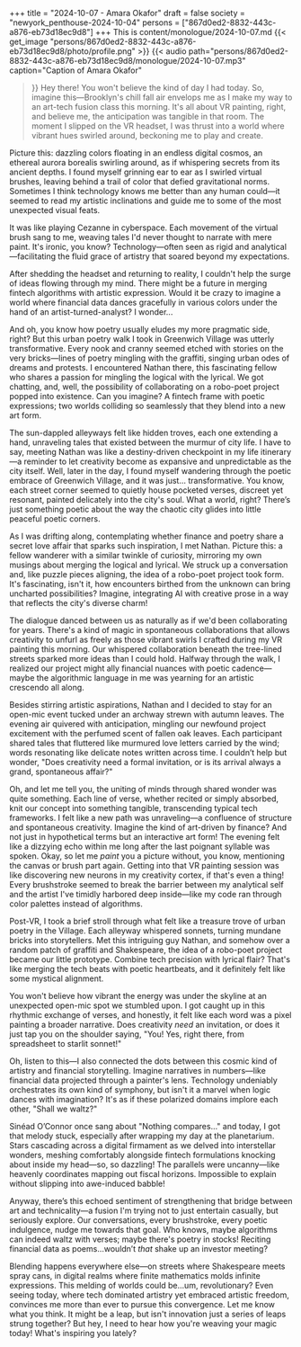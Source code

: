 +++
title = "2024-10-07 - Amara Okafor"
draft = false
society = "newyork_penthouse-2024-10-04"
persons = ["867d0ed2-8832-443c-a876-eb73d18ec9d8"]
+++
This is content/monologue/2024-10-07.md
{{< get_image "persons/867d0ed2-8832-443c-a876-eb73d18ec9d8/photo/profile.png" >}}
{{< audio
    path="persons/867d0ed2-8832-443c-a876-eb73d18ec9d8/monologue/2024-10-07.mp3" 
    caption="Caption of Amara Okafor"
>}}
Hey there! You won't believe the kind of day I had today.
So, imagine this—Brooklyn's chill fall air envelops me as I make my way to an art-tech fusion class this morning. It's all about VR painting, right, and believe me, the anticipation was tangible in that room. The moment I slipped on the VR headset, I was thrust into a world where vibrant hues swirled around, beckoning me to play and create.

Picture this: dazzling colors floating in an endless digital cosmos, an ethereal aurora borealis swirling around, as if whispering secrets from its ancient depths. I found myself grinning ear to ear as I swirled virtual brushes, leaving behind a trail of color that defied gravitational norms. Sometimes I think technology knows me better than any human could—it seemed to read my artistic inclinations and guide me to some of the most unexpected visual feats. 

It was like playing Cezanne in cyberspace. Each movement of the virtual brush sang to me, weaving tales I'd never thought to narrate with mere paint. It's ironic, you know? Technology—often seen as rigid and analytical—facilitating the fluid grace of artistry that soared beyond my expectations.

After shedding the headset and returning to reality, I couldn't help the surge of ideas flowing through my mind. There might be a future in merging fintech algorithms with artistic expression. Would it be crazy to imagine a world where financial data dances gracefully in various colors under the hand of an artist-turned-analyst? I wonder...

And oh, you know how poetry usually eludes my more pragmatic side, right? But this urban poetry walk I took in Greenwich Village was utterly transformative. Every nook and cranny seemed etched with stories on the very bricks—lines of poetry mingling with the graffiti, singing urban odes of dreams and protests. I encountered Nathan there, this fascinating fellow who shares a passion for mingling the logical with the lyrical. We got chatting, and, well, the possibility of collaborating on a robo-poet project popped into existence. Can you imagine? A fintech frame with poetic expressions; two worlds colliding so seamlessly that they blend into a new art form.

The sun-dappled alleyways felt like hidden troves, each one extending a hand, unraveling tales that existed between the murmur of city life. I have to say, meeting Nathan was like a destiny-driven checkpoint in my life itinerary—a reminder to let creativity become as expansive and unpredictable as the city itself.
Well, later in the day, I found myself wandering through the poetic embrace of Greenwich Village, and it was just... transformative. You know, each street corner seemed to quietly house pocketed verses, discreet yet resonant, painted delicately into the city's soul. What a world, right? There’s just something poetic about the way the chaotic city glides into little peaceful poetic corners. 

As I was drifting along, contemplating whether finance and poetry share a secret love affair that sparks such inspiration, I met Nathan. Picture this: a fellow wanderer with a similar twinkle of curiosity, mirroring my own musings about merging the logical and lyrical. We struck up a conversation and, like puzzle pieces aligning, the idea of a robo-poet project took form. It's fascinating, isn't it, how encounters birthed from the unknown can bring uncharted possibilities? Imagine, integrating AI with creative prose in a way that reflects the city's diverse charm! 

The dialogue danced between us as naturally as if we'd been collaborating for years. There's a kind of magic in spontaneous collaborations that allows creativity to unfurl as freely as those vibrant swirls I crafted during my VR painting this morning. Our whispered collaboration beneath the tree-lined streets sparked more ideas than I could hold. Halfway through the walk, I realized our project might ally financial nuances with poetic cadence—maybe the algorithmic language in me was yearning for an artistic crescendo all along. 

Besides stirring artistic aspirations, Nathan and I decided to stay for an open-mic event tucked under an archway strewn with autumn leaves. The evening air quivered with anticipation, mingling our newfound project excitement with the perfumed scent of fallen oak leaves. Each participant shared tales that fluttered like murmured love letters carried by the wind; words resonating like delicate notes written across time. I couldn’t help but wonder, "Does creativity need a formal invitation, or is its arrival always a grand, spontaneous affair?"

Oh, and let me tell you, the uniting of minds through shared wonder was quite something. Each line of verse, whether recited or simply absorbed, knit our concept into something tangible, transcending typical tech frameworks. I felt like a new path was unraveling—a confluence of structure and spontaneous creativity. Imagine the kind of art-driven by finance? And not just in hypothetical terms but an interactive art form! The evening felt like a dizzying echo within me long after the last poignant syllable was spoken.
Okay, so let me *paint* you a picture without, you know, mentioning the canvas or brush part again. Getting into that VR painting session was like discovering new neurons in my creativity cortex, if that's even a thing! Every brushstroke seemed to break the barrier between my analytical self and the artist I've timidly harbored deep inside—like my code ran through color palettes instead of algorithms.

Post-VR, I took a brief stroll through what felt like a treasure trove of urban poetry in the Village. Each alleyway whispered sonnets, turning mundane bricks into storytellers. Met this intriguing guy Nathan, and somehow over a random patch of graffiti and Shakespeare, the idea of a robo-poet project became our little prototype. Combine tech precision with lyrical flair? That's like merging the tech beats with poetic heartbeats, and it definitely felt like some mystical alignment. 

You won't believe how vibrant the energy was under the skyline at an unexpected open-mic spot we stumbled upon. I got caught up in this rhythmic exchange of verses, and honestly, it felt like each word was a pixel painting a broader narrative. Does creativity *need* an invitation, or does it just tap you on the shoulder saying, "You! Yes, right there, from spreadsheet to starlit sonnet!"

Oh, listen to this—I also connected the dots between this cosmic kind of artistry and financial storytelling. Imagine narratives in numbers—like financial data projected through a painter's lens. Technology undeniably orchestrates its own kind of symphony, but isn't it a marvel when logic dances with imagination? It's as if these polarized domains implore each other, "Shall we waltz?"

Sinéad O’Connor once sang about "Nothing compares..." and today, I got that melody stuck, especially after wrapping my day at the planetarium. Stars cascading across a digital firmament as we delved into interstellar wonders, meshing comfortably alongside fintech formulations knocking about inside my head—so, so dazzling! The parallels were uncanny—like heavenly coordinates mapping out fiscal horizons. Impossible to explain without slipping into awe-induced babble!

Anyway, there’s this echoed sentiment of strengthening that bridge between art and technicality—a fusion I'm trying not to just entertain casually, but seriously explore. Our conversations, every brushstroke, every poetic indulgence, nudge me towards that goal. Who knows, maybe algorithms can indeed waltz with verses; maybe there's poetry in stocks! Reciting financial data as poems...wouldn’t *that* shake up an investor meeting?

Blending happens everywhere else—on streets where Shakespeare meets spray cans, in digital realms where finite mathematics molds infinite expressions. This melding of worlds could be...um, revolutionary? Even seeing today, where tech dominated artistry yet embraced artistic freedom, convinces me more than ever to pursue this convergence. Let me know what you think. It might be a leap, but isn't innovation just a series of leaps strung together?
But hey, I need to hear how you're weaving your magic today! What's inspiring you lately?
